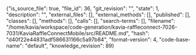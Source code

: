 {"is_source_file": true, "file_id": 36, "git_revision": "", "state": 1, "description": "", "external_files": [], "external_methods": [], "published": [], "classes": [], "methods": [], "calls": [], "search-terms": [], "filename": "/home/kavia/workspace/code-generation/kavia-raffleconnect-7026-7031/KaviaRaffleConnectMobile/src/README.md", "hash": "d40f22e44831adf586631166c5a97b84", "format-version": 4, "code-base-name": "default", "knowledge_revision": 89}